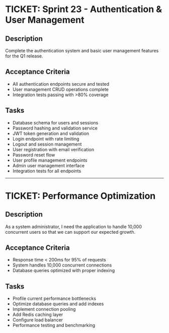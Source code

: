 # TICKET: Sprint 23 - Authentication & User Management

## Description
Complete the authentication system and basic user management features for the Q1 release.

## Acceptance Criteria
- All authentication endpoints secure and tested
- User management CRUD operations complete
- Integration tests passing with >80% coverage

## Tasks
- Database schema for users and sessions
- Password hashing and validation service
- JWT token generation and validation
- Login endpoint with rate limiting
- Logout and session management
- User registration with email verification
- Password reset flow
- User profile management endpoints
- Admin user management interface
- Integration tests for all endpoints

---

# TICKET: Performance Optimization

## Description
As a system administrator, I need the application to handle 10,000 concurrent users
so that we can support our expected growth.

## Acceptance Criteria
- Response time < 200ms for 95% of requests
- System handles 10,000 concurrent connections
- Database queries optimized with proper indexing

## Tasks
- Profile current performance bottlenecks
- Optimize database queries and add indexes
- Implement connection pooling
- Add Redis caching layer
- Configure load balancer
- Performance testing and benchmarking